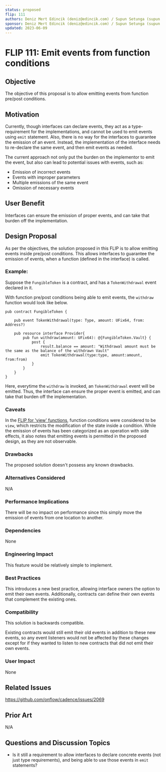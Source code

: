 ```yaml
---
status: proposed
flip: 111
authors: Deniz Mert Edincik (deniz@edincik.com) / Supun Setunga (supun.setunga@dapperlabs.com)
sponsor: Deniz Mert Edincik (deniz@edincik.com) / Supun Setunga (supun.setunga@dapperlabs.com)
updated: 2023-06-09
---
```


# FLIP 111: Emit events from function conditions

## Objective

The objective of this proposal is to allow emitting events from function pre/post conditions.

## Motivation

Currently, though interfaces can declare events, they act as a type-requirement for the implementations,
and cannot be used to emit events using `emit` statement.
Also, there is no way for the interfaces to guarantee the emission of an event.
Instead, the implementation of the interface needs to re-declare the same event, and then emit events as needed.

The current approach not only put the burden on the implementor to emit the event,
but also can lead to potential issues with events, such as:
- Emission of incorrect events
- Events with improper parameters
- Multiple emissions of the same event
- Omission of necessary events

## User Benefit

Interfaces can ensure the emission of proper events, and can take that burden off the implementation.

## Design Proposal

As per the objectives, the solution proposed in this FLIP is to allow emitting events inside pre/post conditions.
This allows interfaces to guarantee the emission of events, when a function (defined in the interface) is called.

### Example:

Suppose the `FungibleToken` is a contract, and has a `TokenWithdrawal` event declared in it.

With function pre/post conditions being able to emit events, the `withdraw` function would look like below.

```cadence 
pub contract FungibleToken {
   
    pub event TokenWithdrawal(type: Type, amount: UFix64, from: Address?)
   
    pub resource interface Provider{ 
        pub fun withdraw(amount: UFix64): @{FungibleToken.Vault} { 
            post { 
                result.balance == amount: "Withdrawal amount must be the same as the balance of the withdrawn Vault"
                emit TokenWithdrawal(type:type, amount:amount, from:from) 
            } 
        } 
    }
}
```

Here, everytime the `withdraw` is invoked, an `TokenWithdrawal` event will be emitted.
Thus, the interface can ensure the proper event is emitted, and can take that burden off the implementation.

### Caveats

In the [FLIP for 'view' functions](https://github.com/onflow/flips/blob/main/cadence/20220715-cadence-purity-analysis.md),
function conditions were considered to be `view`, which restricts the modification of the state inside a condition.
While the emission of events has been categorized as an operation with side effects, it also notes that emitting events
is permitted in the proposed design, as they are not observable.

### Drawbacks

The proposed solution doesn't possess any known drawbacks.

### Alternatives Considered

N/A

### Performance Implications

There will be no impact on performance since this simply move the emission of events from one location to another.

### Dependencies

None

### Engineering Impact

This feature would be relatively simple to implement.

### Best Practices

This introduces a new best practice, allowing interface owners the option to emit their own events.
Additionally, contracts can define their own events that complement the existing ones.

### Compatibility

This solution is backwards compatible.

Existing contracts would still emit their old events in addition to these new events, so any event listeners would not
be affected by these changes except for if they wanted to listen to new contracts that did not emit their own events.

### User Impact

None

## Related Issues

https://github.com/onflow/cadence/issues/2069

## Prior Art

N/A

## Questions and Discussion Topics

- Is it still a requirement to allow interfaces to declare concrete events (not just type requirements),
and being able to use those events in `emit` statements?
